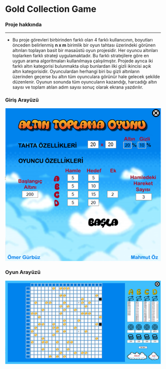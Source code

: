 # Gold Collection Game

### Proje hakkında
---
- Bu proje görevleri birbirinden farklı olan 4 farklı kullanıcının, 
boyutları önceden belirlenmiş **n x m** birimlik bir oyun tahtası üzerindeki görünen altınları toplayan basit bir masaüstü oyun projesidir.
 Her oyuncu altınları toplarken farklı strateji uygulamaktadır. Bu farklı stratejilere göre en uygun arama algoritmaları kullanılmaya çalışılmıştır.
 Projede ayrıca iki farklı altın kategorisi bulunmakta olup bunlardan ilki gizli ikincisi açık altın kategorisidir. 
 Oyunculardan herhangi biri bu gizli altınların üzerinden geçerse bu altın tüm oyunculara görünür hale gelecek şekilde düzenlenir. 
 Oyunun sonunda tüm oyuncuların kazandığı, harcadığı altın sayısı ve toplam atılan adım sayısı sonuç olarak ekrana yazdırılır.

### Giriş Arayüzü

![](Resources/start.png)

### Oyun Arayüzü

![](Resources/game.png)
